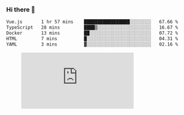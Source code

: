 ### Hi there 👋

<!--START_SECTION:waka-->

```txt
Vue.js       1 hr 57 mins    █████████████████░░░░░░░░   67.66 %
TypeScript   28 mins         ████▒░░░░░░░░░░░░░░░░░░░░   16.67 %
Docker       13 mins         ██░░░░░░░░░░░░░░░░░░░░░░░   07.72 %
HTML         7 mins          █░░░░░░░░░░░░░░░░░░░░░░░░   04.31 %
YAML         3 mins          ▓░░░░░░░░░░░░░░░░░░░░░░░░   02.16 %
```

<!--END_SECTION:waka-->

<figure><embed src="https://wakatime.com/share/@018c1236-80d1-4209-b291-9f1e9534668f/bb944d0f-92e3-48f1-94a5-d3c1d0ffe8d4.svg"></embed></figure>

<!--
**kraibse/kraibse** is a ✨ _special_ ✨ repository because its `README.md` (this file) appears on your GitHub profile.

Here are some ideas to get you started:

- 🔭 I’m currently working on ...
- 🌱 I’m currently learning ...
- 👯 I’m looking to collaborate on ...
- 🤔 I’m looking for help with ...
- 💬 Ask me about ...
- 📫 How to reach me: ...
- 😄 Pronouns: ...
- ⚡ Fun fact: ...
-->
